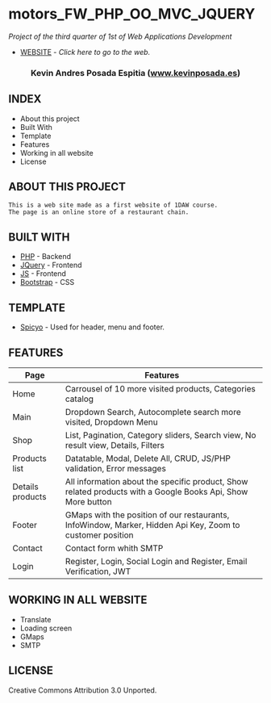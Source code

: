 # motors_FW_PHP_OO_MVC_JQUERY

_Project of the third quarter of 1st of Web Applications Development_

* [WEBSITE] - _Click here to go to the web._

[WEBSITE]: <https://kevinposada.es/daw/motors_FW_PHP_OO_MVC_JQUERY>

<h3 align="center"><strong>Kevin Andres Posada Espitia (<a href="https://kevinposada.es">www.kevinposada.es</a>)</strong></h3>

## INDEX

* About this project
* Built With
* Template
* Features
* Working in all website
* License

         
## ABOUT THIS PROJECT 

    This is a web site made as a first website of 1DAW course.
    The page is an online store of a restaurant chain.

## BUILT WITH

* [PHP] - Backend
* [JQuery] - Frontend
* [JS] - Frontend
* [Bootstrap] - CSS


[PHP]: <http://php.net/>
[MVC]: <https://en.wikipedia.org/wiki/Model%E2%80%93view%E2%80%93controller>
[OOP]: <https://en.wikipedia.org/wiki/Object-oriented_programming>
[jQuery]: <http://jquery.com>
[js]: <https://es.wikipedia.org/wiki/JavaScript>
[Bootstrap]: <https://getbootstrap.com/>

## TEMPLATE

* [Spicyo] - Used for header, menu and footer.

[Spicyo]: <https://www.free-css.com/free-css-templates/page261/spicyo>

## FEATURES

| Page | Features |
|---------|-------------|
| Home | Carrousel of 10 more visited products, Categories catalog|
| Main | Dropdown Search, Autocomplete search more visited, Dropdown Menu|
| Shop | List, Pagination, Category sliders, Search view, No result view, Details, Filters|
| Products list | Datatable, Modal, Delete All, CRUD, JS/PHP validation, Error messages|
| Details products | All information about the specific product, Show related products with a Google Books Api, Show More button|
| Footer | GMaps with the position of our restaurants, InfoWindow, Marker, Hidden Api Key, Zoom to customer position|
| Contact | Contact form whith SMTP|
| Login | Register, Login, Social Login and Register, Email Verification, JWT|



## WORKING IN ALL WEBSITE

* Translate
* Loading screen
* GMaps
* SMTP

## LICENSE

 Creative Commons Attribution 3.0 Unported.

 
